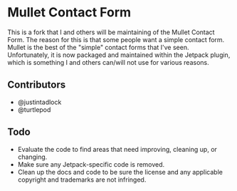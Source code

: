 # Mullet Contact Form

This is a fork that I and others will be maintaining of the Mullet Contact Form.  The reason for this is that some people want a simple contact form.  Mullet is the best of the "simple" contact forms that I've seen.  Unfortunately, it is now packaged and maintained within the Jetpack plugin, which is something I and others can/will not use for various reasons.

## Contributors

* @justintadlock
* @turtlepod

## Todo

* Evaluate the code to find areas that need improving, cleaning up, or changing.
* Make sure any Jetpack-specific code is removed.
* Clean up the docs and code to be sure the license and any applicable copyright and trademarks are not infringed.